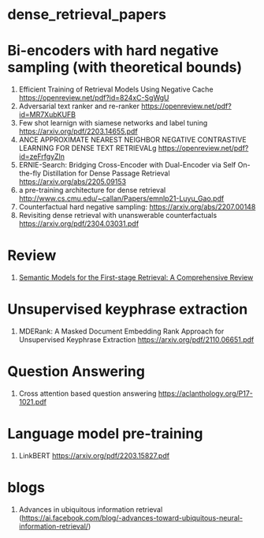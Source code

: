 # dense_retrieval_papers


# Bi-encoders with hard negative sampling (with theoretical bounds)
1.  Efficient Training of Retrieval Models Using Negative Cache <a>https://openreview.net/pdf?id=824xC-SgWgU</a>
2.  Adversarial text ranker and re-ranker <a> https://openreview.net/pdf?id=MR7XubKUFB </a>
3.  Few shot learnign with siamese networks and label tuning <a> https://arxiv.org/pdf/2203.14655.pdf </a>
4.  ANCE APPROXIMATE NEAREST NEIGHBOR NEGATIVE CONTRASTIVE LEARNING FOR DENSE TEXT RETRIEVALg  <a> https://openreview.net/pdf?id=zeFrfgyZln </a> 
5.  ERNIE-Search: Bridging Cross-Encoder with Dual-Encoder via Self On-the-fly Distillation for Dense Passage Retrieval <a> https://arxiv.org/abs/2205.09153 </a>
6.  a pre-training architecture for dense retrieval http://www.cs.cmu.edu/~callan/Papers/emnlp21-Luyu_Gao.pdf
7.  Counterfactual hard negative sampling: https://arxiv.org/abs/2207.00148 
8.  Revisiting dense retrieval with unanswerable counterfactuals https://arxiv.org/pdf/2304.03031.pdf
# Review
1. [Semantic Models for the First-stage Retrieval: A Comprehensive Review](https://arxiv.org/abs/2103.04831)
# Unsupervised keyphrase extraction
1.  MDERank: A Masked Document Embedding Rank Approach for Unsupervised Keyphrase Extraction <a>https://arxiv.org/pdf/2110.06651.pdf</a>


#  Question Answering
1.  Cross attention based question answering <a> https://aclanthology.org/P17-1021.pdf </a>
# Language model pre-training
1. LinkBERT <a> https://arxiv.org/pdf/2203.15827.pdf </a>

# blogs
1. Advances in ubiquitous information retrieval (https://ai.facebook.com/blog/-advances-toward-ubiquitous-neural-information-retrieval/)

